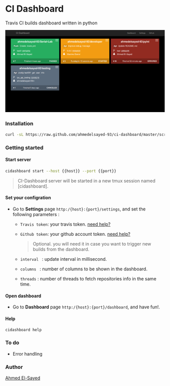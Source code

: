# CI Dashboard
Travis CI builds dashboard written in python

![dashboard](/docs/dashboard.png)

### Installation
```bash
curl -sL https://raw.github.com/ahmedelsayed-93/ci-dashboard/master/scripts/install.sh | sudo bash 
```
### Getting started

#### Start server
```bash
cidashboard start --host {{host}} --port {{port}}
```
> CI-Dashboard server will be started in a new tmux session named [cidashboard].

#### Set your configration

- Go to **Settings** page ```http:/{host}:{port}/settings```, and set the following parameters :

    - ```Travis token```: your travis token. [need help?](https://docs.travis-ci.com/api/#authentication)

    - ```Github token```: your github account token. [need help?](https://github.com/settings/tokens)
        > Optional. you will need it in case you want to trigger new builds from the dashboard.

    - ```interval ```  : update interval in millisecond.

    - ```columns ```    : number of columns to be shown in the dashboard.

    - ```threads```     : number of threads to fetch repositories info in the same time.


#### Open dashboard 
 - Go to **Dashboard** page ```http:/{host}:{port}/dashboard```, and have fun!. 

#### Help 
```
cidashboard help 
```

### To do
- Error handling 

### Author
[Ahmed El-Sayed](mailto:ahmed.m.elsayed93@gmail.com)

